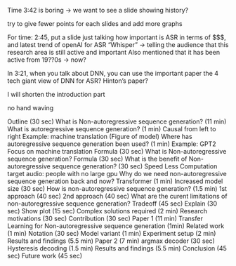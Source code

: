 Time 3:42 is boring -> we want to see a slide showing history?

try to give fewer points for each slides and add more graphs

For time: 2:45, put a slide just talking how important is ASR in terms of $$$, and latest trend of openAI for ASR “Whisper” -> telling the audience that this research area is still active and important
Also mentioned that it has been active from 19??0s -> now?

In 3:21, when you talk about DNN, you can use the important paper the 4 tech giant view of DNN for ASR? Hinton’s paper?

I will shorten the introduction part

no hand waving


Outline (30 sec)
What is Non-autoregressive sequence generation? (11 min)
    What is autoregressive sequence generation? (1 min)
        Causal
        from left to right
        Example: machine translation (Figure of model)
    Where has autoregressive sequence generation been used? (1 min)
        Example: GPT2
        Focus on machine translation
    Formula (30 sec)
    What is Non-autoregressive sequence generation?
        Formula (30 sec)
    What is the benefit of Non-autoregressive sequence generation? (30 sec)
        Speed
        Less Computation
        target audio: people with no large gpu
    Why do we need non-autoregressive sequence generation back and now?
        Transformer (1 min)
        Increased model size (30 sec)
    How is non-autoregressive sequence generation? (1.5 min)
        1st approach (40 sec)
        2nd approach (40 sec)
    What are the curent limitations of non-autoregressive sequence generation? 
        Tradeoff (45 sec)
            Explain (30 sec)
            Show plot (15 sec)
        Complex solutions required (2 min)
    Research motivations (30 sec)
    Contribution (30 sec)
Paper 1 (11 min)
    Transfer Learning for Non-autoregressive sequence generation    (1min)
    Related work (1 min)
    Notation (30 sec)
    Model variant (1 min)
    Experiment setup (2 min)
    Results and findings (5.5 min)
Paper 2 (7 min)
    argmax decoder (30 sec)
    Hysteresis decoding (1.5 min)
    Results and findings (5.5 min)
Conclusion (45 sec)
Future work (45 sec)


    
    

